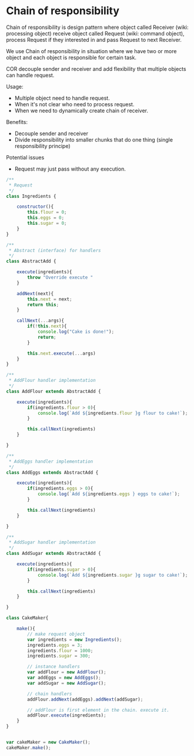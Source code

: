 # Chain of responsibility

Chain of responsibility is design pattern where object called Receiver (wiki: processing object) receive object called Request (wiki: command object), process Request if they interested in and pass Request to next Receiver.

We use Chain of responsibility in situation where we have two or more object and each object is responsible for certain task.

COR decouple sender and receiver and add flexibility that multiple objects can handle request.

Usage:
* Multiple object need to handle request. 
* When it's not clear who need to process request.
* When we need to dynamically create chain of receiver.

Benefits:
* Decouple sender and receiver
* Divide responsibility into smaller chunks that do one thing (single responsibility principe)

Potential issues
* Request may just pass without any execution.


```js
/**
 * Request
 */
class Ingredients {

    constructor(){
        this.flour = 0;
        this.eggs = 0;
        this.sugar = 0;
    }
}

/** 
 * Abstract (interface) for handlers 
 */
class AbstractAdd {

    execute(ingredients){
        throw "Override execute "
    }

    addNext(next){
        this.next = next;
        return this;
    }

    callNext(...args){
        if(!this.next){
            console.log("Cake is done!");
            return;
        }

        this.next.execute(...args)
    }
}

/** 
 * AddFlour handler implementation
 */
class AddFlour extends AbstractAdd {

    execute(ingredients){
        if(ingredients.flour > 0){
            console.log(`Add ${ingredients.flour }g flour to cake!`);
        }

        this.callNext(ingredients)
    }

}

/** 
 * AddEggs handler implementation
 */
class AddEggs extends AbstractAdd {

    execute(ingredients){
        if(ingredients.eggs > 0){
            console.log(`Add ${ingredients.eggs } eggs to cake!`);
        }

        this.callNext(ingredients)
    }

}

/** 
 * AddSugar handler implementation
 */
class AddSugar extends AbstractAdd {

    execute(ingredients){
        if(ingredients.sugar > 0){
            console.log(`Add ${ingredients.sugar }g sugar to cake!`);
        }

        this.callNext(ingredients)
    }

}

class CakeMaker{

    make(){
        // make request object
        var ingredients = new Ingredients();
        ingredients.eggs = 3;
        ingredients.flour = 1000;
        ingredients.sugar = 300;

        // instance handlers
        var addFlour = new AddFlour();
        var addEggs = new AddEggs();
        var addSugar = new AddSugar();

        // chain handlers
        addFlour.addNext(addEggs).addNext(addSugar);

        // addFlour is first element in the chain. execute it.
        addFlour.execute(ingredients);
    }
}


var cakeMaker = new CakeMaker();
cakeMaker.make();
```